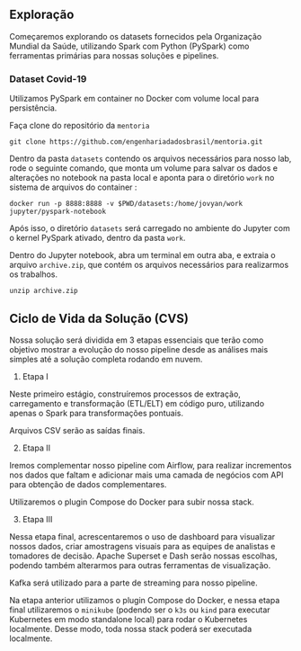 ## Exploração

Começaremos explorando os datasets fornecidos pela Organização Mundial da Saúde, utilizando Spark com Python (PySpark) como ferramentas primárias para nossas soluções e pipelines.

### Dataset Covid-19

Utilizamos PySpark em container no Docker com volume local para persistência.

Faça clone do repositório da `mentoria`

```
git clone https://github.com/engenhariadadosbrasil/mentoria.git
```

Dentro da pasta `datasets` contendo os arquivos necessários para nosso lab, rode o seguinte comando, que monta um volume para salvar os dados e alterações no notebook na pasta local e aponta para o diretório `work` no sistema de arquivos do container :

```
docker run -p 8888:8888 -v $PWD/datasets:/home/jovyan/work jupyter/pyspark-notebook
```

Após isso, o diretório `datasets` será carregado no ambiente do Jupyter com o kernel PySpark ativado, dentro da pasta `work`.

Dentro do Jupyter notebook, abra um terminal em outra aba, e extraia o arquivo `archive.zip`, que contém os arquivos necessários para realizarmos os trabalhos.

```
unzip archive.zip
```

## Ciclo de Vida da Solução (CVS)

Nossa solução será dividida em 3 etapas essenciais que terão como objetivo mostrar a evolução do nosso pipeline desde as análises mais simples até a solução completa rodando em nuvem. 

1. Etapa I

Neste primeiro estágio, construíremos processos de extração, carregamento e transformação (ETL/ELT) em código puro, utilizando apenas o Spark para transformações pontuais. 

Arquivos CSV serão as saídas finais.


2. Etapa II

Iremos complementar nosso pipeline com Airflow, para realizar incrementos nos dados que faltam e adicionar mais uma camada de negócios com API para obtenção de dados complementares.

Utilizaremos o plugin Compose do Docker para subir nossa stack.

3. Etapa III

Nessa etapa final, acrescentaremos o uso de dashboard para visualizar nossos dados, criar amostragens visuais para as equipes de analistas e tomadores de decisão. Apache Superset e Dash serão nossas escolhas, podendo também alterarmos para outras ferramentas de visualização.

Kafka será utilizado para a parte de streaming para nosso pipeline.

Na etapa anterior utilizamos o plugin Compose do Docker, e nessa etapa final utilizaremos o `minikube` (podendo ser o `k3s` ou `kind` para executar Kubernetes em modo standalone local) para rodar o Kubernetes localmente. Desse modo, toda nossa stack poderá ser executada localmente.



